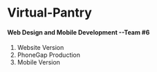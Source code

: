 # Virtual-Pantry
#### Web Design and Mobile Development --Team #6</br>
1. Website Version
2. PhoneGap Production
3. Mobile Version

